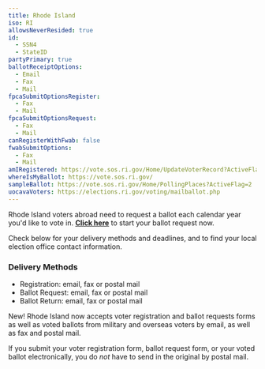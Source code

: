 ```yaml
---
title: Rhode Island
iso: RI
allowsNeverResided: true
id:
  - SSN4
  - StateID
partyPrimary: true
ballotReceiptOptions:
  - Email
  - Fax
  - Mail
fpcaSubmitOptionsRegister:
  - Fax
  - Mail
fpcaSubmitOptionsRequest:
  - Fax
  - Mail
canRegisterWithFwab: false
fwabSubmitOptions:
  - Fax
  - Mail
amIRegistered: https://vote.sos.ri.gov/Home/UpdateVoterRecord?ActiveFlag=0
whereIsMyBallot: https://vote.sos.ri.gov/
sampleBallot: https://vote.sos.ri.gov/Home/PollingPlaces?ActiveFlag=2
uocavaVoters: https://elections.ri.gov/voting/mailballot.php
---
```

Rhode Island voters abroad need to request a ballot each calendar year you'd like to vote in. **[Click here](https://www.votefromabroad.org)** to start your ballot request now.

Check below for your delivery methods and deadlines, and to find your local election office contact information.

### Delivery Methods

* Registration: email, fax or postal mail
* Ballot Request: email, fax or postal mail
* Ballot Return: email, fax or postal mail

New! Rhode Island now accepts voter registration and ballot requests forms as well as voted ballots from military and overseas voters by email, as well as fax and postal mail. 

If you submit your voter registration form, ballot request form, or your voted ballot electronically, you do *not* have to send in the original by postal mail. 